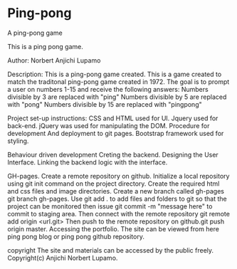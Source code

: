 # Ping-pong
A ping-pong game

This is a ping pong game.

Author: Norbert Anjichi Lupamo

Description: This is a ping-pong game created. This is a game created to match the traditonal ping-pong game created in 1972. The goal is to prompt a user on numbers 1-15 and 
receive the following answers: 
Numbers divisible by 3 are replaced with "ping"
Numbers divisible by 5 are replaced with "pong"
Numbers divisible by 15 are replaced with "pingpong"

Project set-up instructions:
CSS and HTML used for UI.
Jquery used for back-end.
jQuery was used for manipulating the DOM.
Procedure for development And deployment to git pages.
Bootstrap framework used for styling.

Behaviour driven development
Creting the backend.
Designing the User Interface.
Linking the backend logic with the interface.

GH-pages. 
Create a remote repository on github.
Initialize a local repository using git init command on the project directory.
Create the required html and css files and image directories.
Create a new branch called gh-pages git branch gh-pages.
Use git add . to add files and folders to git so that the project can be monitored then issue git commit -m "message here" to commit to staging area.
Then connect with the remote repository git remote add origin <url.git>
Then push to the remote repository on github.git push origin master.
Accessing the portfolio.
The site can be viewed from here ping pong blog or ping pong github repository.

copyright
The site and materials can be accessed by the public freely. Copyright(c) Anjichi Norbert Lupamo.
